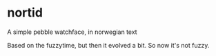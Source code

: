 nortid
======

A simple pebble watchface, in norwegian text


Based on the fuzzytime, but then it evolved a bit. 
So now it's not fuzzy.
